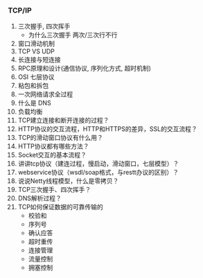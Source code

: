 
### TCP/IP
1. 三次握手, 四次挥手
    - 为什么三次握手 两次/三次行不行
2. 窗口滑动机制
3. TCP VS UDP
4. 长连接与短连接
4. RPC原理和设计(通信协议, 序列化方式, 超时机制)
5. OSI 七层协议
6. 粘包和拆包
7. 一次网络请求全过程
8. 什么是 DNS
9. 负载均衡
1. TCP建立连接和断开连接的过程？
1. HTTP协议的交互流程，HTTP和HTTPS的差异，SSL的交互流程？
1. TCP的滑动窗口协议有什么用？
1. HTTP协议都有哪些方法？
1. Socket交互的基本流程？
1. 讲讲tcp协议（建连过程，慢启动，滑动窗口，七层模型）？
1. webservice协议（wsdl/soap格式，与restt办议的区别）？
1. 说说Netty线程模型，什么是零拷贝？
1. TCP三次握手、四次挥手？
1. DNS解析过程？
1. TCP如何保证数据的可靠传输的
    - 校验和
    - 序列号
    - 确认应答
    - 超时重传
    - 连接管理
    - 流量控制
    - 拥塞控制